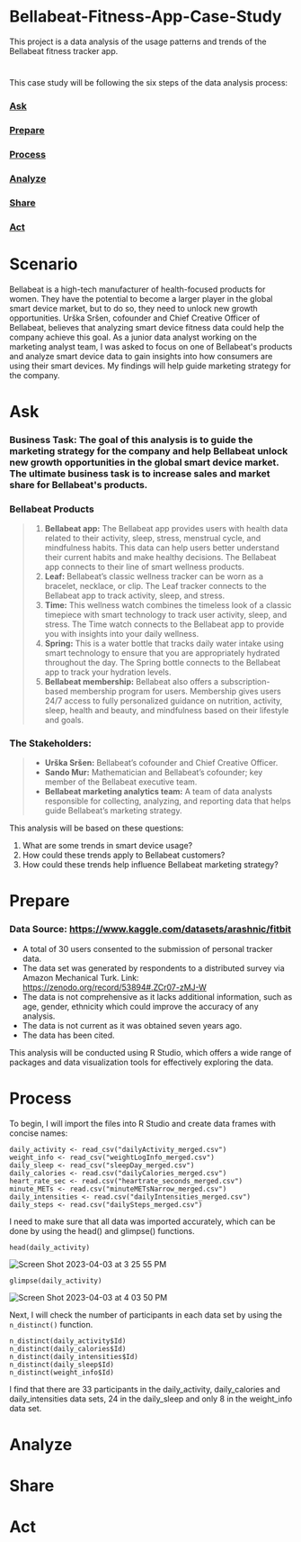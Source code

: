 # Bellabeat-Fitness-App-Case-Study

This project is a data analysis of the usage patterns and trends of the Bellabeat fitness tracker app. 

#

This case study will be following the six steps of the data analysis process:



### [Ask](#1-ask)
### [Prepare](#2-prepare)
### [Process](#3-process)
### [Analyze](#4-analyze)
### [Share](#5-share)
### [Act](#6-act)



# Scenario

Bellabeat is a high-tech manufacturer of health-focused products for women. They have the potential to become a larger player in the global smart device market, but to do so, they need to unlock new growth opportunities. Urška Sršen, cofounder and Chief Creative Officer of Bellabeat, believes that analyzing smart device fitness data could help the company achieve this goal. As a junior data analyst working on the marketing analyst team, I was asked to focus on one of Bellabeat's products and analyze smart device data to gain insights into how consumers are using their smart devices. My findings will help guide marketing strategy for the company.




# Ask

### Business Task: The goal of this analysis is to guide the marketing strategy for the company and help Bellabeat unlock new growth opportunities in the global smart device market. The ultimate business task is to increase sales and market share for Bellabeat's products.

### Bellabeat Products

> 1. **Bellabeat app:** The Bellabeat app provides users with health data related to their activity, sleep, stress, menstrual cycle, and mindfulness habits. This data can help users better understand their current habits and make healthy decisions. The Bellabeat app connects to their line of smart wellness products.
> 2. **Leaf:** Bellabeat’s classic wellness tracker can be worn as a bracelet, necklace, or clip. The Leaf tracker connects to the Bellabeat app to track activity, sleep, and stress.
> 3. **Time:** This wellness watch combines the timeless look of a classic timepiece with smart technology to track user activity, sleep, and stress. The Time watch connects to the Bellabeat app to provide you with insights into your daily wellness.
> 4. **Spring:** This is a water bottle that tracks daily water intake using smart technology to ensure that you are appropriately hydrated throughout the day. The Spring bottle connects to the Bellabeat app to track your hydration levels.
> 5. **Bellabeat membership:** Bellabeat also offers a subscription-based membership program for users. Membership gives users 24/7 access to fully personalized guidance on nutrition, activity, sleep, health and beauty, and mindfulness based on their lifestyle and goals.

### The Stakeholders:

> - **Urška Sršen:** Bellabeat’s cofounder and Chief Creative Officer. 
> - **Sando Mur:**  Mathematician and Bellabeat’s cofounder; key member of the Bellabeat executive team.
> - **Bellabeat marketing analytics team:** A team of data analysts responsible for collecting, analyzing, and reporting data that helps guide Bellabeat’s marketing strategy.


This analysis will be based on these questions:

1. What are some trends in smart device usage?
2. How could these trends apply to Bellabeat customers?
3. How could these trends help influence Bellabeat marketing strategy?



# Prepare

### Data Source: https://www.kaggle.com/datasets/arashnic/fitbit

 * A total of 30 users consented to the submission of personal tracker data.
* The data set was generated by respondents to a distributed survey via Amazon Mechanical Turk. 
Link: https://zenodo.org/record/53894#.ZCr07-zMJ-W
* The data is not comprehensive as it lacks additional information, such as age, gender, ethnicity which could improve the accuracy of any analysis.
* The data is not current as it was obtained seven years ago.
* The data has been cited.




This analysis will be conducted using R Studio, which offers a wide range of packages and data visualization tools for effectively exploring the data.





# Process



To begin, I will import the files into R Studio and create data frames with concise names:


```
daily_activity <- read_csv("dailyActivity_merged.csv")
weight_info <- read_csv("weightLogInfo_merged.csv")
daily_sleep <- read_csv("sleepDay_merged.csv")
daily_calories <- read.csv("dailyCalories_merged.csv")
heart_rate_sec <- read.csv("heartrate_seconds_merged.csv")
minute_METs <- read.csv("minuteMETsNarrow_merged.csv")
daily_intensities <- read.csv("dailyIntensities_merged.csv")
daily_steps <- read.csv("dailySteps_merged.csv")
```

 
 
I need to make sure that all data was imported accurately, which can be done by using the head() and glimpse() functions.

```
head(daily_activity)
```
![Screen Shot 2023-04-03 at 3 25 55 PM](https://user-images.githubusercontent.com/66655353/229650637-07755b81-af4a-45d3-93a4-369ab533b8e6.png)


```
glimpse(daily_activity)
```
![Screen Shot 2023-04-03 at 4 03 50 PM](https://user-images.githubusercontent.com/66655353/229650698-5f871562-b66e-4bce-885b-db7058aa0ba6.png)





Next, I will check the number of participants in each data set by using the ```n_distinct()``` function.

```
n_distinct(daily_activity$Id)
n_distinct(daily_calories$Id)
n_distinct(daily_intensities$Id)
n_distinct(daily_sleep$Id)
n_distinct(weight_info$Id)
```


I find that there are 33 participants in the daily_activity, daily_calories and daily_intensities data sets, 24 in the daily_sleep and only 8 in the weight_info data set.







# Analyze
# Share
# Act
